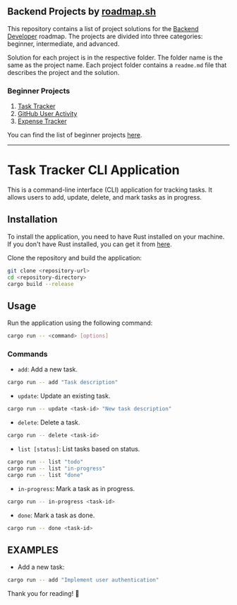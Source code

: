 ## Backend Projects by [roadmap.sh](https://roadmap.sh)

This repository contains a list of project solutions for the [Backend Developer](https://roadmap.sh/backend) roadmap. The projects are divided into three categories: beginner, intermediate, and advanced.

Solution for each project is in the respective folder. The folder name is the same as the project name. Each project folder contains a `readme.md` file that describes the project and the solution.

### Beginner Projects

1. [Task Tracker](https://roadmap.sh/projects/task-tracker)
2. [GitHub User Activity](https://roadmap.sh/projects/github-user-activity)
3. [Expense Tracker](https://roadmap.sh/projects/expense-tracker)

You can find the list of beginner projects [here](https://roadmap.sh/backend/projects?difficulty=beginner).

---
# Task Tracker CLI Application

This is a command-line interface (CLI) application for tracking tasks. It allows users to add, update, delete, and mark tasks as in progress.

## Installation

To install the application, you need to have Rust installed on your machine. If you don't have Rust installed, you can get it from [here](https://www.rust-lang.org/tools/install).

Clone the repository and build the application:

```sh
git clone <repository-url>
cd <repository-directory>
cargo build --release
```

## Usage
Run the application using the following command:

```sh
cargo run -- <command> [options]
```

### Commands

- `add`: Add a new task.
```sh
cargo run -- add "Task description"
```
- `update`: Update an existing task.
```sh
cargo run -- update <task-id> "New task description"
```
- `delete`: Delete a task.
```sh
cargo run -- delete <task-id>
```
- `list [status]`: List tasks based on status.
```sh
cargo run -- list "todo"
cargo run -- list "in-progress"
cargo run -- list "done"
```
- `in-progress`: Mark a task as in progress.
```sh
cargo run -- in-progress <task-id>
```
- `done`: Mark a task as done.
```sh
cargo run -- done <task-id>
```

## EXAMPLES

- Add a new task:
```sh
cargo run -- add "Implement user authentication"
```

Thank you for reading! 🚀
